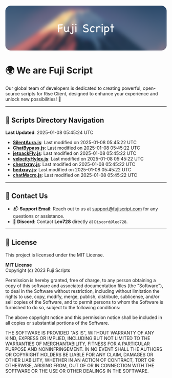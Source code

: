 ![Banner](.github/b.webp)

# 🌍 **We are Fuji Script**

Our global team of developers is dedicated to creating powerful, open-source scripts for Rise Client, designed to enhance your experience and unlock new possibilities! 🌟

---
<!-- SCRIPTS_NAVIGATION_START -->
## 📂 **Scripts Directory Navigation**

**Last Updated**: 2025-01-08 05:45:24 UTC

- **[SilentAura.js](scripts/SilentAura.js)**: Last modified on 2025-01-08 05:45:22 UTC
- **[ChatBypass.js](scripts/ChatBypass.js)**: Last modified on 2025-01-08 05:45:22 UTC
- **[jetpackFly.js](scripts/jetpackFly.js)**: Last modified on 2025-01-08 05:45:22 UTC
- **[velocityHylex.js](scripts/velocityHylex.js)**: Last modified on 2025-01-08 05:45:22 UTC
- **[chestxray.js](scripts/chestxray.js)**: Last modified on 2025-01-08 05:45:22 UTC
- **[bedxray.js](scripts/bedxray.js)**: Last modified on 2025-01-08 05:45:22 UTC
- **[chatMacro.js](scripts/chatMacro.js)**: Last modified on 2025-01-08 05:45:22 UTC

<!-- SCRIPTS_NAVIGATION_END -->

---

## 💬 **Contact Us**  
- 📬 **Support Email**: Reach out to us at [support@fujiscript.com](mailto:support@fujiscript.com) for any questions or assistance.  
- 💬 **Discord**: Contact **Leo728** directly at `Discord@leo728`.

---

## 📜 **License**

This project is licensed under the MIT License.  

**MIT License**  
Copyright (c) 2023 Fuji Scripts  

Permission is hereby granted, free of charge, to any person obtaining a copy of this software and associated documentation files (the "Software"), to deal in the Software without restriction, including without limitation the rights to use, copy, modify, merge, publish, distribute, sublicense, and/or sell copies of the Software, and to permit persons to whom the Software is furnished to do so, subject to the following conditions:  

The above copyright notice and this permission notice shall be included in all copies or substantial portions of the Software.  

THE SOFTWARE IS PROVIDED "AS IS", WITHOUT WARRANTY OF ANY KIND, EXPRESS OR IMPLIED, INCLUDING BUT NOT LIMITED TO THE WARRANTIES OF MERCHANTABILITY, FITNESS FOR A PARTICULAR PURPOSE AND NONINFRINGEMENT. IN NO EVENT SHALL THE AUTHORS OR COPYRIGHT HOLDERS BE LIABLE FOR ANY CLAIM, DAMAGES OR OTHER LIABILITY, WHETHER IN AN ACTION OF CONTRACT, TORT OR OTHERWISE, ARISING FROM, OUT OF OR IN CONNECTION WITH THE SOFTWARE OR THE USE OR OTHER DEALINGS IN THE SOFTWARE.  
